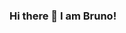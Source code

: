### Hi there 👋 I am Bruno!

<!--
**BrunoAguiarJorge/BrunoAguiarJorge** is a ✨ _special_ ✨ repository because its `README.md` (this file) appears on your GitHub profile.

Here are some ideas to get you started:

- 🔭 I’m currently working on my testing skills doing some testing in uTest.
- 🌱 I’m currently learning full stack development. focused on Java , spring Boot, typeScrypt and ReactJS

- 📫 How to reach me: ...

- ⚡ Fun fact: I am a marathoner and love running long distancies!!!
-->
